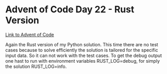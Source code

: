 # Advent of Code Day 22 - Rust Version
[Link to Advent of Code](https://adventofcode.com/)

Again the Rust version of my Python solution. This time there are no test
cases because to solve efficiently the solution is tailored for the specific
input data. So it can not work with the test cases. To get the debug output
one hast to run with environment variables RUST_LOG=debug, for simply the
solution RUST_LOG=info.